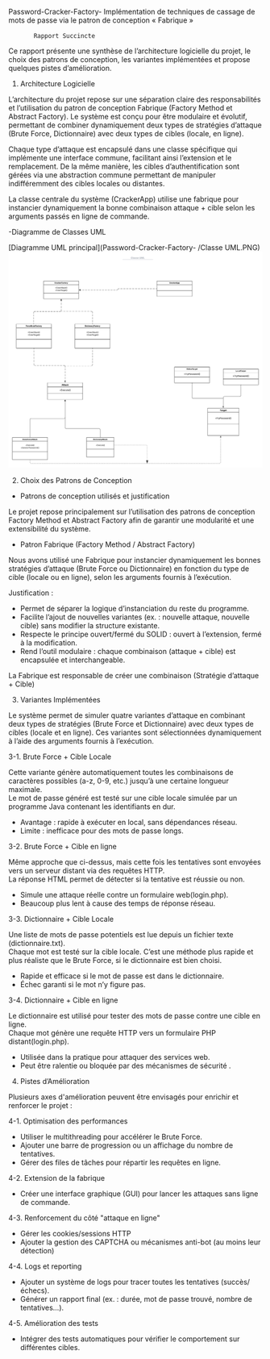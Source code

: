 Password-Cracker-Factory-
Implémentation de techniques de cassage de mots de passe via le patron de conception  « Fabrique »

           Rapport Succincte

Ce rapport présente une synthèse de l’architecture logicielle du projet, le choix des patrons de conception, les variantes implémentées et propose quelques pistes d’amélioration.


1. Architecture Logicielle

L’architecture du projet repose sur une séparation claire des responsabilités et l’utilisation du patron de conception Fabrique (Factory Method et Abstract Factory). Le système est conçu pour être modulaire et évolutif, permettant de combiner dynamiquement deux types de stratégies d’attaque (Brute Force, Dictionnaire) avec deux types de cibles (locale, en ligne).

Chaque type d’attaque est encapsulé dans une classe spécifique qui implémente une interface commune, facilitant ainsi l’extension et le remplacement. De la même manière, les cibles d’authentification sont gérées via une abstraction commune permettant de manipuler indifféremment des cibles locales ou distantes.

La classe centrale du système (CrackerApp) utilise une fabrique pour instancier dynamiquement la bonne combinaison attaque + cible selon les arguments passés en ligne de commande.

-Diagramme de Classes UML

[Diagramme UML principal](Password-Cracker-Factory- /Classe UML.PNG)
![Logo](https://github.com/Awa-Storm/Password-Cracker-Factory-/blob/main/ClasseUML.png)


2. Choix des Patrons de Conception
- Patrons de conception utilisés et justification

Le projet repose principalement sur l’utilisation des patrons de conception  Factory Method et  Abstract Factory afin de garantir une modularité et une extensibilité du système.

- Patron Fabrique (Factory Method / Abstract Factory)

Nous avons utilisé une Fabrique pour instancier dynamiquement les bonnes stratégies d’attaque (Brute Force ou Dictionnaire) en fonction du type de cible (locale ou en ligne), selon les arguments fournis à l’exécution.

Justification :

- Permet de séparer la logique d’instanciation du reste du programme.
- Facilite l’ajout de nouvelles variantes (ex. : nouvelle attaque, nouvelle cible) sans modifier la structure existante.
- Respecte le principe ouvert/fermé du SOLID : ouvert à l’extension, fermé à la modification.
- Rend l’outil modulaire : chaque combinaison (attaque + cible) est encapsulée et interchangeable.

La Fabrique est responsable de créer une combinaison (Stratégie d’attaque + Cible)

3. Variantes Implémentées

Le système permet de simuler quatre variantes d’attaque en combinant deux types de stratégies (Brute Force et Dictionnaire) avec deux types de cibles (locale et en ligne). Ces variantes sont sélectionnées dynamiquement à l’aide des arguments fournis à l’exécution.

3-1. Brute Force + Cible Locale

Cette variante génère automatiquement toutes les combinaisons de caractères possibles (a-z, 0-9, etc.) jusqu’à une certaine longueur maximale.  
Le mot de passe généré est testé sur une cible locale simulée par un programme Java contenant les identifiants en dur.

-  Avantage : rapide à exécuter en local, sans dépendances réseau.
-  Limite : inefficace pour des mots de passe longs.

3-2. Brute Force + Cible en ligne

Même approche que ci-dessus, mais cette fois les tentatives sont envoyées vers un serveur distant via des requêtes HTTP.  
La réponse HTML permet de détecter si la tentative est réussie ou non.

- Simule une attaque réelle contre un formulaire web(login.php).
- Beaucoup plus lent à cause des temps de réponse réseau.

3-3. Dictionnaire + Cible Locale 

Une liste de mots de passe potentiels est lue depuis un fichier texte (dictionnaire.txt).  
Chaque mot est testé sur la cible locale. C’est une méthode plus rapide et plus réaliste que le Brute Force, si le dictionnaire est bien choisi.

- Rapide et efficace si le mot de passe est dans le dictionnaire.
-  Échec garanti si le mot n’y figure pas.

3-4. Dictionnaire + Cible en ligne

Le dictionnaire est utilisé pour tester des mots de passe contre une cible en ligne.  
Chaque mot génère une requête HTTP vers un formulaire PHP distant(login.php).

-  Utilisée dans la pratique pour attaquer des services web.
- Peut être ralentie ou bloquée par des mécanismes de sécurité .

4. Pistes d’Amélioration

Plusieurs axes d'amélioration peuvent être envisagés pour enrichir et renforcer le projet :

4-1. Optimisation des performances

- Utiliser le multithreading pour accélérer le Brute Force.
- Ajouter une barre de progression ou un affichage du nombre de tentatives.
- Gérer des files de tâches pour répartir les requêtes en ligne.

4-2. Extension de la fabrique

- Créer une interface graphique (GUI) pour lancer les attaques sans ligne de commande.

4-3. Renforcement du côté "attaque en ligne"

- Gérer les cookies/sessions HTTP
- Ajouter la gestion des CAPTCHA ou mécanismes anti-bot (au moins leur détection)

4-4. Logs et reporting

- Ajouter un système de logs pour tracer toutes les tentatives (succès/échecs).
- Générer un rapport final (ex. : durée, mot de passe trouvé, nombre de tentatives…).

4-5. Amélioration des tests

- Intégrer des tests automatiques pour vérifier le comportement sur différentes cibles.
